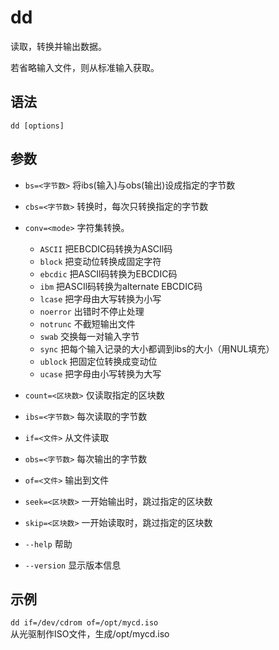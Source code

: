 # dd
读取，转换并输出数据。

若省略输入文件，则从标准输入获取。

## 语法
`dd [options]`

## 参数
- `bs=<字节数>` 将ibs(输入)与obs(输出)设成指定的字节数

- `cbs=<字节数>` 转换时，每次只转换指定的字节数

- `conv=<mode>` 字符集转换。
    - `ASCII` 把EBCDIC码转换为ASCIl码
    - `block` 把变动位转换成固定字符
    - `ebcdic` 把ASCIl码转换为EBCDIC码
    - `ibm` 把ASCIl码转换为alternate EBCDIC码
    - `lcase` 把字母由大写转换为小写
    - `noerror` 出错时不停止处理
    - `notrunc` 不截短输出文件
    - `swab` 交换每一对输入字节
    - `sync` 把每个输入记录的大小都调到ibs的大小（用NUL填充）
    - `ublock` 把固定位转换成变动位
    - `ucase` 把字母由小写转换为大写

- `count=<区块数>` 仅读取指定的区块数

- `ibs=<字节数>` 每次读取的字节数

- `if=<文件>` 从文件读取

- `obs=<字节数>` 每次输出的字节数

- `of=<文件>` 输出到文件

- `seek=<区块数>` 一开始输出时，跳过指定的区块数

- `skip=<区块数>` 一开始读取时，跳过指定的区块数

- `--help` 帮助

- `--version` 显示版本信息

## 示例
`dd if=/dev/cdrom of=/opt/mycd.iso`  
从光驱制作ISO文件，生成/opt/mycd.iso
